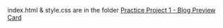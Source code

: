 index.html & style.css are in the folder [Practice Project 1 - Blog Preview Card](https://github.com/MEETSUTHAR9406/Frontend_Mentor/tree/main/Practice-Project-1/blog-preview-card-main)
